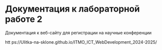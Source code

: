# Документация к лабораторной работе 2

Документация к веб-сайту для регистрации на научные конференции

htt ps://Ulitka-na-sklone.github.io/ITMO_ICT_WebDevelopment_2024-2025/